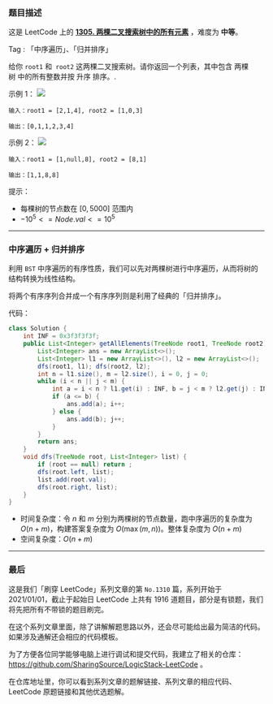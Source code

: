 ### 题目描述

这是 LeetCode 上的 **[1305. 两棵二叉搜索树中的所有元素](https://leetcode-cn.com/problems/all-elements-in-two-binary-search-trees/solution/by-ac_oier-c8fv/)** ，难度为 **中等**。

Tag : 「中序遍历」、「归并排序」



给你 `root1` 和` root2` 这两棵二叉搜索树。请你返回一个列表，其中包含 两棵树 中的所有整数并按 升序 排序。.

示例 1：
![](https://assets.leetcode-cn.com/aliyun-lc-upload/uploads/2019/12/29/q2-e1.png)
```
输入：root1 = [2,1,4], root2 = [1,0,3]

输出：[0,1,1,2,3,4]
```
示例 2：
![](https://assets.leetcode-cn.com/aliyun-lc-upload/uploads/2019/12/29/q2-e5-.png)
```
输入：root1 = [1,null,8], root2 = [8,1]

输出：[1,1,8,8]
```

提示：
* 每棵树的节点数在 $[0, 5000]$ 范围内
* $-10^5 <= Node.val <= 10^5$

---

### 中序遍历 + 归并排序

利用 `BST` 中序遍历的有序性质，我们可以先对两棵树进行中序遍历，从而将树的结构转换为线性结构。

将两个有序序列合并成一个有序序列则是利用了经典的「归并排序」。 

代码：
```Java
class Solution {
    int INF = 0x3f3f3f3f;
    public List<Integer> getAllElements(TreeNode root1, TreeNode root2) {
        List<Integer> ans = new ArrayList<>();
        List<Integer> l1 = new ArrayList<>(), l2 = new ArrayList<>();
        dfs(root1, l1); dfs(root2, l2);
        int n = l1.size(), m = l2.size(), i = 0, j = 0;
        while (i < n || j < m) {
            int a = i < n ? l1.get(i) : INF, b = j < m ? l2.get(j) : INF;
            if (a <= b) {
                ans.add(a); i++;
            } else {
                ans.add(b); j++;
            }
        }
        return ans;
    }
    void dfs(TreeNode root, List<Integer> list) {
        if (root == null) return ;
        dfs(root.left, list);
        list.add(root.val);
        dfs(root.right, list);
    }
}
```
* 时间复杂度：令 $n$ 和 $m$ 分别为两棵树的节点数量，跑中序遍历的复杂度为 $O(n + m)$，构建答案复杂度为 $O(\max(m, n))$。整体复杂度为 $O(n + m)$
* 空间复杂度：$O(n + m)$

---

### 最后

这是我们「刷穿 LeetCode」系列文章的第 `No.1310` 篇，系列开始于 2021/01/01，截止于起始日 LeetCode 上共有 1916 道题目，部分是有锁题，我们将先把所有不带锁的题目刷完。

在这个系列文章里面，除了讲解解题思路以外，还会尽可能给出最为简洁的代码。如果涉及通解还会相应的代码模板。

为了方便各位同学能够电脑上进行调试和提交代码，我建立了相关的仓库：https://github.com/SharingSource/LogicStack-LeetCode 。

在仓库地址里，你可以看到系列文章的题解链接、系列文章的相应代码、LeetCode 原题链接和其他优选题解。

